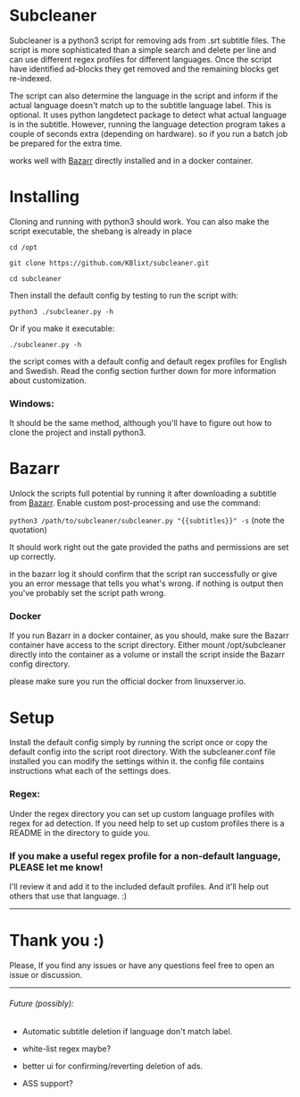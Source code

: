 # Subcleaner
Subcleaner is a python3 script for removing ads from .srt subtitle files.
The script is more sophisticated than a simple search and delete per line
and can use different regex profiles for different languages.
Once the script have identified ad-blocks they get removed and the remaining blocks 
get re-indexed.

The script can also determine the language in the script and inform if the actual 
language doesn't match up to the subtitle language label. This is optional. 
It uses python langdetect package to detect what actual language is in the subtitle.
However, running the language detection program takes a 
couple of seconds extra (depending on hardware). so if you run a batch job be prepared
for the extra time.

works well with [Bazarr](https://github.com/morpheus65535/bazarr) directly installed and in 
a docker container.


# Installing
Cloning and running with python3 should work. 
You can also make the script executable, the shebang is already in place

```cd /opt```

```git clone https://github.com/KBlixt/subcleaner.git```

```cd subcleaner```

Then install the default config by testing to run the script with:

```python3 ./subcleaner.py -h```

Or if you make it executable:

```./subcleaner.py -h```

the script comes with a default config and default regex profiles for
English and Swedish. Read the config section further down for more information about 
customization.

### Windows:
It should be the same method, although you'll have to figure out how to clone the project
and install python3. 

# Bazarr
Unlock the scripts full potential by running it after downloading a subtitle from 
[Bazarr](https://github.com/morpheus65535/bazarr). Enable custom post-processing and use
the command:

```python3 /path/to/subcleaner/subcleaner.py "{{subtitles}}" -s``` (note the quotation)

It should work 
right out the gate provided the paths and permissions are set up correctly.

in the bazarr log it should confirm that the script ran successfully or give you 
an error message that tells you what's wrong. if nothing is output then you've probably 
set the script path wrong.

### Docker

If you run Bazarr in a docker container, as you should,
make sure the Bazarr container have access to the script directory. Either
mount /opt/subcleaner directly into the container as a volume or install the script inside 
the Bazarr config directory. 

please make sure you run the official docker from linuxserver.io.

# Setup
Install the default config simply by running the script once or copy the default config into
the script root directory.
With the subcleaner.conf file installed you can modify the settings within it.
the config file contains instructions what each of the settings does.

### Regex:
Under the regex directory you can set up custom language profiles with regex 
for ad detection. 
If you need help to set up custom profiles there is a README in the directory to 
guide you.

### If you make a useful regex profile for a non-default language, PLEASE let me know! 
I'll review it and add it to the included default profiles. And it'll help out others that use 
that language. :)
__________________


# Thank you :)
Please, If you find any issues or have any questions feel free to 
open an issue or discussion.

__________________
###### Future (possibly):

* Automatic subtitle deletion if language don't match label.

* white-list regex maybe?

* better ui for confirming/reverting deletion of ads.

* ASS support?

